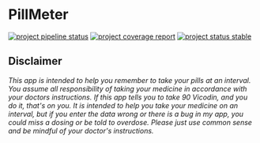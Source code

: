 # PillMeter #

[![project pipeline status](https://gitlab.com/olson.levi/pillmeter/badges/master/pipeline.svg)](https://gitlab.com/olson.levi/pillmeter/commits/master)
[![project coverage report](https://gitlab.com/olson.levi/pillmeter/badges/master/coverage.svg)](https://gitlab.com/olson.levi/pillmeter/commits/master)
[![project status stable](https://img.shields.io/badge/status-stable-brightgreen.svg)](https://pillmeter.com/)

## Disclaimer ##

_This app is intended to help you remember to take your pills at an interval.  You assume all responsibility of taking your medicine in accordance with your doctors instructions.  If this app tells you to take 90 Vicodin, and you do it, that's on you.  It is intended to help you take your medicine on an interval, but if you enter the data wrong or there is a bug in my app, you could miss a dosing or be told to overdose.  Please just use common sense and be mindful of your doctor's instructions._
